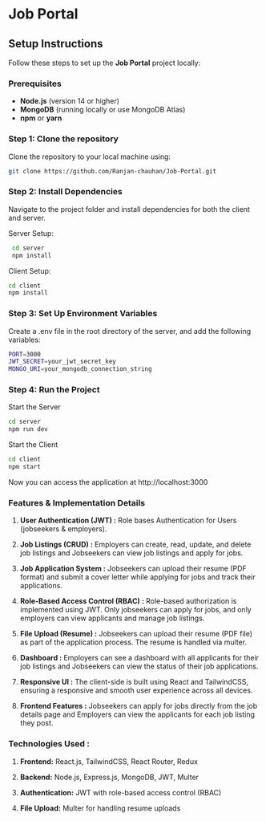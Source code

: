 # Job Portal

## Setup Instructions

Follow these steps to set up the **Job Portal** project locally:

### Prerequisites

- **Node.js** (version 14 or higher)
- **MongoDB** (running locally or use MongoDB Atlas)
- **npm** or **yarn**

### Step 1: Clone the repository

Clone the repository to your local machine using:

```bash
git clone https://github.com/Ranjan-chauhan/Job-Portal.git
```

### Step 2: Install Dependencies
Navigate to the project folder and install dependencies for both the client and server.

Server Setup:
```bash
 cd server
 npm install
```

Client Setup:
```bash
cd client
npm install
```

### Step 3: Set Up Environment Variables
Create a .env file in the root directory of the server, and add the following variables:
```bash
PORT=3000
JWT_SECRET=your_jwt_secret_key
MONGO_URI=your_mongodb_connection_string
```

### Step 4: Run the Project

Start the Server
```bash
cd server
npm run dev
```
Start the Client
```bash
cd client
npm start
```
Now you can access the application at http://localhost:3000

### Features & Implementation Details
1. **User Authentication (JWT) :**  Role bases Authentication for Users (jobseekers & employers).
   
3. **Job Listings (CRUD) :**  Employers can create, read, update, and delete job listings and Jobseekers can view job listings and apply for jobs.

3. **Job Application System :** Jobseekers can upload their resume (PDF format) and submit a cover letter while applying for jobs and track their applications.

4. **Role-Based Access Control (RBAC) :** Role-based authorization is implemented using JWT. Only jobseekers can apply for jobs, and only employers can view applicants and manage job listings.

5. **File Upload (Resume) :** Jobseekers can upload their resume (PDF file) as part of the application process. The resume is handled via multer.

6. **Dashboard :** Employers can see a dashboard with all applicants for their job listings and Jobseekers can view the status of their job applications.

7. **Responsive UI :** The client-side is built using React and TailwindCSS, ensuring a responsive and smooth user experience across all devices.

8. **Frontend Features :** Jobseekers can apply for jobs directly from the job details page and Employers can view the applicants for each job listing they post.

### Technologies Used :

1. **Frontend:** React.js, TailwindCSS, React Router, Redux

2. **Backend:** Node.js, Express.js, MongoDB, JWT, Multer

3. **Authentication:** JWT with role-based access control (RBAC)

4. **File Upload:** Multer for handling resume uploads

